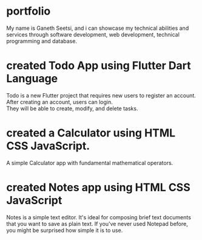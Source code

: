 # portfolio

My name is Ganeth Seetsi, and i can showcase my technical abilities and services through software development, web development, technical programming and database.

# created Todo App using Flutter Dart Language

Todo is a new Flutter project that requires new users to register an account. After creating an account, users can login.  
They will be able to create, modify, and delete tasks.  

# created a Calculator using HTML CSS JavaScript.

A simple Calculator app with fundamental mathematical operators.

# created Notes app using HTML CSS JavaScript

Notes is a simple text editor. It's ideal for composing brief text documents that you want to save as plain text. If you've never used Notepad before, you might be surprised how simple it is to use.

